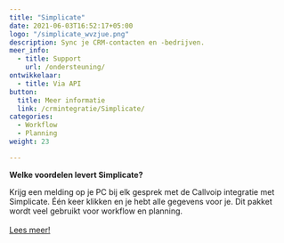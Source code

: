 ```yaml
---
title: "Simplicate"
date: 2021-06-03T16:52:17+05:00
logo: "/simplicate_wvzjue.png"
description: Sync je CRM-contacten en -bedrijven.
meer_info:
  - title: Support
    url: /ondersteuning/
ontwikkelaar:
  - title: Via API
button:
  title: Meer informatie
  link: /crmintegratie/Simplicate/
categories:
  - Workflow
  - Planning
weight: 23

---
```


**Welke voordelen levert Simplicate?**

Krijg een melding op je PC bij elk gesprek met de Callvoip integratie met Simplicate. Één keer klikken en je hebt alle gegevens voor je. Dit pakket wordt veel gebruikt voor workflow en planning.<br><br><a href="/crmintegratie/Simplicate/" class="button">Lees meer!</a>
